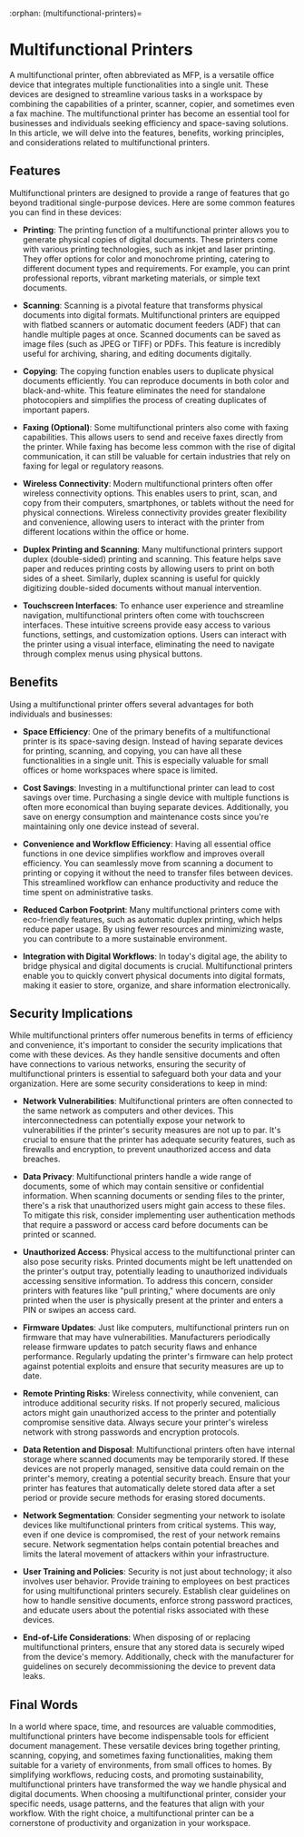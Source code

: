 :orphan:
(multifunctional-printers)=

# Multifunctional Printers

A multifunctional printer, often abbreviated as MFP, is a versatile office device that integrates multiple functionalities into a single unit. These devices are designed to streamline various tasks in a workspace by combining the capabilities of a printer, scanner, copier, and sometimes even a fax machine. The multifunctional printer has become an essential tool for businesses and individuals seeking efficiency and space-saving solutions. In this article, we will delve into the features, benefits, working principles, and considerations related to multifunctional printers.

## Features

Multifunctional printers are designed to provide a range of features that go beyond traditional single-purpose devices. Here are some common features you can find in these devices:

- **Printing**: The printing function of a multifunctional printer allows you to generate physical copies of digital documents. These printers come with various printing technologies, such as inkjet and laser printing. They offer options for color and monochrome printing, catering to different document types and requirements. For example, you can print professional reports, vibrant marketing materials, or simple text documents.

- **Scanning**: Scanning is a pivotal feature that transforms physical documents into digital formats. Multifunctional printers are equipped with flatbed scanners or automatic document feeders (ADF) that can handle multiple pages at once. Scanned documents can be saved as image files (such as JPEG or TIFF) or PDFs. This feature is incredibly useful for archiving, sharing, and editing documents digitally.

- **Copying**: The copying function enables users to duplicate physical documents efficiently. You can reproduce documents in both color and black-and-white. This feature eliminates the need for standalone photocopiers and simplifies the process of creating duplicates of important papers.

- **Faxing (Optional)**: Some multifunctional printers also come with faxing capabilities. This allows users to send and receive faxes directly from the printer. While faxing has become less common with the rise of digital communication, it can still be valuable for certain industries that rely on faxing for legal or regulatory reasons.

- **Wireless Connectivity**: Modern multifunctional printers often offer wireless connectivity options. This enables users to print, scan, and copy from their computers, smartphones, or tablets without the need for physical connections. Wireless connectivity provides greater flexibility and convenience, allowing users to interact with the printer from different locations within the office or home.

- **Duplex Printing and Scanning**: Many multifunctional printers support duplex (double-sided) printing and scanning. This feature helps save paper and reduces printing costs by allowing users to print on both sides of a sheet. Similarly, duplex scanning is useful for quickly digitizing double-sided documents without manual intervention.

- **Touchscreen Interfaces**: To enhance user experience and streamline navigation, multifunctional printers often come with touchscreen interfaces. These intuitive screens provide easy access to various functions, settings, and customization options. Users can interact with the printer using a visual interface, eliminating the need to navigate through complex menus using physical buttons.

## Benefits

Using a multifunctional printer offers several advantages for both individuals and businesses:

- **Space Efficiency**: One of the primary benefits of a multifunctional printer is its space-saving design. Instead of having separate devices for printing, scanning, and copying, you can have all these functionalities in a single unit. This is especially valuable for small offices or home workspaces where space is limited.

- **Cost Savings**: Investing in a multifunctional printer can lead to cost savings over time. Purchasing a single device with multiple functions is often more economical than buying separate devices. Additionally, you save on energy consumption and maintenance costs since you're maintaining only one device instead of several.

- **Convenience and Workflow Efficiency**: Having all essential office functions in one device simplifies workflow and improves overall efficiency. You can seamlessly move from scanning a document to printing or copying it without the need to transfer files between devices. This streamlined workflow can enhance productivity and reduce the time spent on administrative tasks.

- **Reduced Carbon Footprint**: Many multifunctional printers come with eco-friendly features, such as automatic duplex printing, which helps reduce paper usage. By using fewer resources and minimizing waste, you can contribute to a more sustainable environment.

- **Integration with Digital Workflows**: In today's digital age, the ability to bridge physical and digital documents is crucial. Multifunctional printers enable you to quickly convert physical documents into digital formats, making it easier to store, organize, and share information electronically.

## Security Implications

While multifunctional printers offer numerous benefits in terms of efficiency and convenience, it's important to consider the security implications that come with these devices. As they handle sensitive documents and often have connections to various networks, ensuring the security of multifunctional printers is essential to safeguard both your data and your organization. Here are some security considerations to keep in mind:

- **Network Vulnerabilities**: Multifunctional printers are often connected to the same network as computers and other devices. This interconnectedness can potentially expose your network to vulnerabilities if the printer's security measures are not up to par. It's crucial to ensure that the printer has adequate security features, such as firewalls and encryption, to prevent unauthorized access and data breaches.

- **Data Privacy**: Multifunctional printers handle a wide range of documents, some of which may contain sensitive or confidential information. When scanning documents or sending files to the printer, there's a risk that unauthorized users might gain access to these files. To mitigate this risk, consider implementing user authentication methods that require a password or access card before documents can be printed or scanned.

- **Unauthorized Access**: Physical access to the multifunctional printer can also pose security risks. Printed documents might be left unattended on the printer's output tray, potentially leading to unauthorized individuals accessing sensitive information. To address this concern, consider printers with features like "pull printing," where documents are only printed when the user is physically present at the printer and enters a PIN or swipes an access card.

- **Firmware Updates**: Just like computers, multifunctional printers run on firmware that may have vulnerabilities. Manufacturers periodically release firmware updates to patch security flaws and enhance performance. Regularly updating the printer's firmware can help protect against potential exploits and ensure that security measures are up to date.

- **Remote Printing Risks**: Wireless connectivity, while convenient, can introduce additional security risks. If not properly secured, malicious actors might gain unauthorized access to the printer and potentially compromise sensitive data. Always secure your printer's wireless network with strong passwords and encryption protocols.

- **Data Retention and Disposal**: Multifunctional printers often have internal storage where scanned documents may be temporarily stored. If these devices are not properly managed, sensitive data could remain on the printer's memory, creating a potential security breach. Ensure that your printer has features that automatically delete stored data after a set period or provide secure methods for erasing stored documents.

- **Network Segmentation**: Consider segmenting your network to isolate devices like multifunctional printers from critical systems. This way, even if one device is compromised, the rest of your network remains secure. Network segmentation helps contain potential breaches and limits the lateral movement of attackers within your infrastructure.

- **User Training and Policies**: Security is not just about technology; it also involves user behavior. Provide training to employees on best practices for using multifunctional printers securely. Establish clear guidelines on how to handle sensitive documents, enforce strong password practices, and educate users about the potential risks associated with these devices.

- **End-of-Life Considerations**: When disposing of or replacing multifunctional printers, ensure that any stored data is securely wiped from the device's memory. Additionally, check with the manufacturer for guidelines on securely decommissioning the device to prevent data leaks.

## Final Words

In a world where space, time, and resources are valuable commodities, multifunctional printers have become indispensable tools for efficient document management. These versatile devices bring together printing, scanning, copying, and sometimes faxing functionalities, making them suitable for a variety of environments, from small offices to homes. By simplifying workflows, reducing costs, and promoting sustainability, multifunctional printers have transformed the way we handle physical and digital documents. When choosing a multifunctional printer, consider your specific needs, usage patterns, and the features that align with your workflow. With the right choice, a multifunctional printer can be a cornerstone of productivity and organization in your workspace.